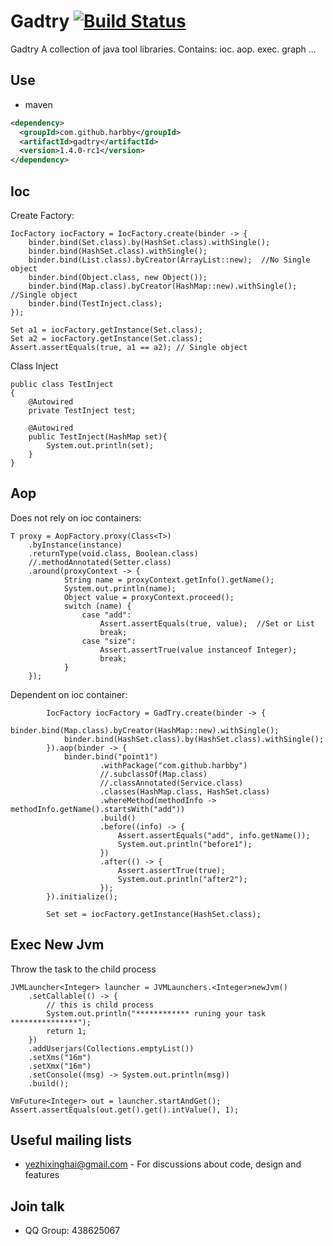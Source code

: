 # Gadtry [![Build Status](http://img.shields.io/travis/harbby/gadtry.svg?style=flat&branch=master)](https://travis-ci.org/harbby/gadtry)
Gadtry A collection of java tool libraries.
Contains: ioc. aop. exec. graph ...

## Use
* maven
```xml
<dependency>
  <groupId>com.github.harbby</groupId>
  <artifactId>gadtry</artifactId>
  <version>1.4.0-rc1</version>
</dependency>
```

## Ioc
Create Factory:
```
IocFactory iocFactory = IocFactory.create(binder -> {
    binder.bind(Set.class).by(HashSet.class).withSingle();
    binder.bind(HashSet.class).withSingle();
    binder.bind(List.class).byCreator(ArrayList::new);  //No Single object
    binder.bind(Object.class, new Object());
    binder.bind(Map.class).byCreator(HashMap::new).withSingle();  //Single object
    binder.bind(TestInject.class);
});

Set a1 = iocFactory.getInstance(Set.class);
Set a2 = iocFactory.getInstance(Set.class);
Assert.assertEquals(true, a1 == a2); // Single object
```
Class Inject
```
public class TestInject
{
    @Autowired
    private TestInject test;

    @Autowired
    public TestInject(HashMap set){
        System.out.println(set);
    }
}
```

## Aop
Does not rely on ioc containers:
```
T proxy = AopFactory.proxy(Class<T>)
    .byInstance(instance)
    .returnType(void.class, Boolean.class)
    //.methodAnnotated(Setter.class)
    .around(proxyContext -> {
            String name = proxyContext.getInfo().getName();
            System.out.println(name);
            Object value = proxyContext.proceed();
            switch (name) {
                case "add":
                    Assert.assertEquals(true, value);  //Set or List
                    break;
                case "size":
                    Assert.assertTrue(value instanceof Integer);
                    break;
            }
    });
```
Dependent on ioc container:
```
        IocFactory iocFactory = GadTry.create(binder -> {
            binder.bind(Map.class).byCreator(HashMap::new).withSingle();
            binder.bind(HashSet.class).by(HashSet.class).withSingle();
        }).aop(binder -> {
            binder.bind("point1")
                    .withPackage("com.github.harbby")
                    //.subclassOf(Map.class)
                    //.classAnnotated(Service.class)
                    .classes(HashMap.class, HashSet.class)
                    .whereMethod(methodInfo -> methodInfo.getName().startsWith("add"))
                    .build()
                    .before((info) -> {
                        Assert.assertEquals("add", info.getName());
                        System.out.println("before1");
                    })
                    .after(() -> {
                        Assert.assertTrue(true);
                        System.out.println("after2");
                    });
        }).initialize();

        Set set = iocFactory.getInstance(HashSet.class);
```

## Exec New Jvm
Throw the task to the child process
```
JVMLauncher<Integer> launcher = JVMLaunchers.<Integer>newJvm()
    .setCallable(() -> {
        // this is child process
        System.out.println("************ runing your task ***************");
        return 1;
    })
    .addUserjars(Collections.emptyList())
    .setXms("16m")
    .setXmx("16m")
    .setConsole((msg) -> System.out.println(msg))
    .build();

VmFuture<Integer> out = launcher.startAndGet();
Assert.assertEquals(out.get().get().intValue(), 1);
```

## Useful mailing lists
* yezhixinghai@gmail.com - For discussions about code, design and features

## Join talk
* QQ Group: 438625067
